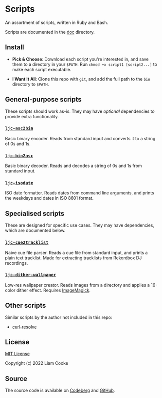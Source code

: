 # Scripts
An assortment of scripts, written in Ruby and Bash.

Scripts are documented in the [doc](doc/) directory.

## Install
- **Pick & Choose**:
  Download each script you're interested in,
  and save them to a directory in your `$PATH`.
  Run `chmod +x script1 [script2...]` to make each script executable.

- **I Want It All**:
  Clone this repo with `git`,
  and add the full path to the `bin` directory to `$PATH`.

## General-purpose scripts
These scripts should work as-is.
They may have *optional* dependencies
to provide extra functionality.

### [`ljc-asc2bin`](doc/ljc-asc2bin.md)
Basic binary encoder. Reads from standard input
and converts it to a string of 0s and 1s.

### [`ljc-bin2asc`](doc/ljc-bin2asc.md)
Basic binary decoder. Reads and decodes
a string of 0s and 1s from standard input.

### [`ljc-isodate`](doc/ljc-isodate.md)
ISO date formatter. Reads dates from command line arguments,
and prints the weekdays and dates in ISO 8601 format.

## Specialised scripts
These are designed for specific use cases.
They may have dependencies, which are documented below.

### [`ljc-cue2tracklist`](doc/ljc-cue2tracklist.md)
Naive cue file parser. Reads a cue file from standard input,
and prints a plain text tracklist.
Made for extracting tracklists from Rekordbox DJ recordings.

### [`ljc-dither-wallpaper`](doc/ljc-dither-wallpaper.md)
Low-res wallpaper creator. Reads images from a directory
and applies a 16-color dither effect.
Requires [ImageMagick](https://imagemagick.org/).

## Other scripts
Similar scripts by the author not included in this repo:

- [curl-resolve](https://git.sr.ht/~ljc/curl-resolve)

## License
[MIT License](LICENSE)

Copyright (c) 2022 Liam Cooke

## Source
The source code is available
on [Codeberg](https://codeberg.org/ljc/scripts)
and [GitHub](https://github.com/ljcooke/scripts).
